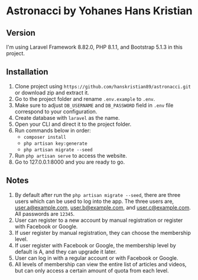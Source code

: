 # Astronacci by Yohanes Hans Kristian

## Version
I'm using Laravel Framework 8.82.0, PHP 8.1.1, and Bootstrap 5.1.3 in this project.

## Installation
1. Clone project using `https://github.com/hanskristian89/astronacci.git` or download zip and extract it.
2. Go to the project folder and rename `.env.example` to `.env`.
3. Make sure to adjust `DB_USERNAME` and `DB_PASSWORD` field in `.env` file correspond to your configuration.
4. Create database with `laravel` as the name.
5. Open your CLI and direct it to the project folder.
6. Run commands below in order:
    - `composer install`
    - `php artisan key:generate`
    - `php artisan migrate --seed`
7. Run `php artisan serve` to access the website.
8. Go to 127.0.0.1:8000 and you are ready to go.

## Notes
1. By default after run the `php artisan migrate --seed`, there are three users which can be used to log into the app. The three users are, user.a@example.com, user.b@example.com, and user.c@example.com. All passwords are `12345`.
2. User can register to a new account by manual registration or register with Facebook or Google.
3. If user register by manual registration, they can choose the membership level.
4. If user register with Facebook or Google, the membership level by default is A, and they can upgrade it later.
5. User can log in with a regular account or with Facebook or Google.
6. All levels of membership can view the entire list of articles and videos, but can only access a certain amount of quota from each level.
